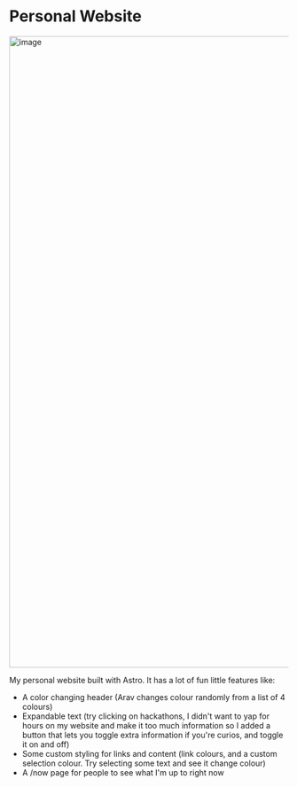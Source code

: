 # Personal Website
<img width="1140" alt="image" src="https://github.com/user-attachments/assets/bc1e453b-5799-4e53-98f9-7e1911849e50" />

My personal website built with Astro. It has a lot of fun little features like:

- A color changing header (Arav changes colour randomly from a list of 4 colours)
- Expandable text (try clicking on hackathons, I didn't want to yap for hours on my website and make it too much information so I added a button that lets you toggle extra information if you're curios, and toggle it on and off)
- Some custom styling for links and content (link colours, and a custom selection colour. Try selecting some text and see it change colour)
- A /now page for people to see what I'm up to right now
  
